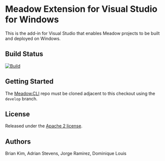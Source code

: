 # Meadow Extension for Visual Studio for Windows

This is the add-in for Visual Studio that enables Meadow projects to be built and deployed on Windows. 

## Build Status 

[![Build](https://github.com/WildernessLabs/VS_Win_Meadow_Extension/actions/workflows/dotnet.yml/badge.svg)](https://github.com/WildernessLabs/VS_Win_Meadow_Extension/actions)

## Getting Started

The [Meadow.CLI](https://github.com/WildernessLabs/Meadow.CLI) repo must be cloned adjacent to this checkout using the `develop` branch.

## License

Released under the [Apache 2 license](license.md).

## Authors

Brian Kim, Adrian Stevens, Jorge Ramirez, Dominique Louis
